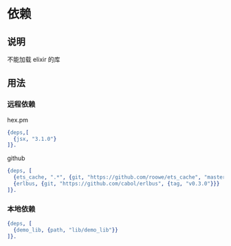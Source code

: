 # 依赖

## 说明

不能加载 elixir 的库

## 用法

### 远程依赖

hex.pm

```erlang
{deps,[
  {jsx, "3.1.0"}
]}.
```

github

```erlang
{deps, [
  {ets_cache, ".*", {git, "https://github.com/roowe/ets_cache", "master"}},
  {erlbus, {git, "https://github.com/cabol/erlbus", {tag, "v0.3.0"}}}
]}.
```

### 本地依赖

```erlang
{deps, [
  {demo_lib, {path, "lib/demo_lib"}}
]}.
```
